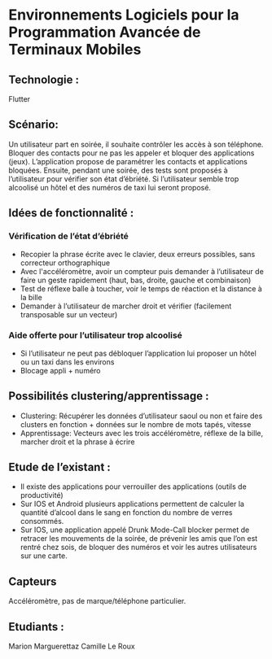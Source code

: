 # Environnements Logiciels pour la Programmation Avancée de Terminaux Mobiles

## Technologie :

Flutter

## Scénario:

Un utilisateur part en soirée, il souhaite contrôler les accès à son téléphone. Bloquer des contacts pour ne pas les appeler et bloquer des applications (jeux). L’application propose de paramétrer les contacts et applications bloquées. Ensuite, pendant une soirée, des tests sont proposés à l’utilisateur pour vérifier son état d’ébriété. Si l’utilisateur semble trop alcoolisé un hôtel et des numéros de taxi lui seront proposé.

## Idées de fonctionnalité :
### Vérification de l’état d’ébriété 
 - Recopier la phrase écrite avec le clavier, deux erreurs possibles, sans correcteur orthographique
 - Avec l'accéléromètre, avoir un compteur puis demander à l’utilisateur de faire un geste rapidement (haut, bas, droite, gauche et combinaison)
 - Test de réflexe balle à toucher, voir le temps de réaction et la distance à la bille
 - Demander à l’utilisateur de marcher droit et vérifier (facilement transposable sur un vecteur)

### Aide offerte pour l’utilisateur trop alcoolisé 
 - Si l’utilisateur ne peut pas débloquer l’application lui proposer un hôtel ou un taxi dans les environs 
 - Blocage appli + numéro

## Possibilités clustering/apprentissage :
 - Clustering: Récupérer les données d’utilisateur saoul ou non et faire des clusters en fonction + données sur le nombre de mots tapés, vitesse
 - Apprentissage: Vecteurs avec les trois accéléromètre, réflexe de la bille, marcher droit et la phrase à écrire


## Etude de l’existant :
 - Il existe des applications pour verrouiller des applications (outils de productivité)
 - Sur IOS et Android plusieurs applications permettent de calculer la quantité d’alcool dans le sang en fonction du nombre de verres consommés. 
 - Sur IOS, une application appelé Drunk Mode-Call blocker permet de retracer les mouvements de la soirée, de prévenir les amis que l’on est rentré chez sois, de bloquer des numéros et voir les autres utilisateurs sur une carte. 


## Capteurs
Accéléromètre, pas de marque/téléphone particulier.

 
## Etudiants : 
Marion Marguerettaz
Camille Le Roux
